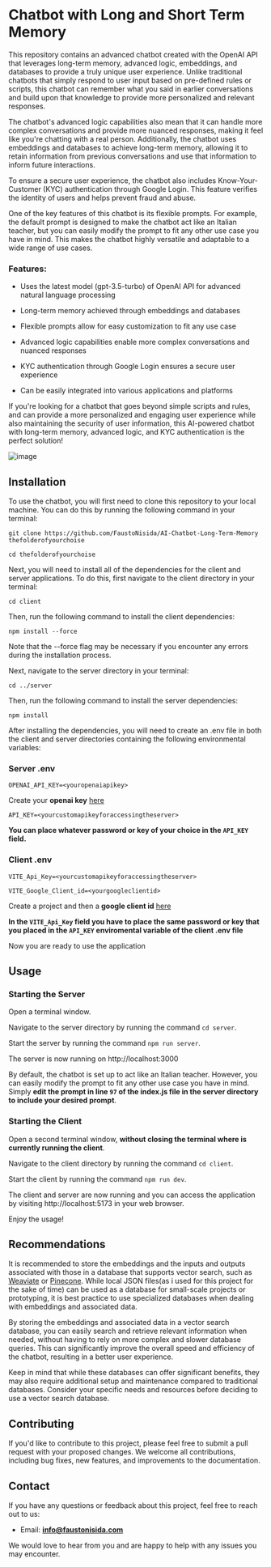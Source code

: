# Chatbot with Long and Short Term Memory
This repository contains an advanced chatbot created with the OpenAI API that leverages long-term memory, advanced logic, embeddings, and databases to provide a truly unique user experience. Unlike traditional chatbots that simply respond to user input based on pre-defined rules or scripts, this chatbot can remember what you said in earlier conversations and build upon that knowledge to provide more personalized and relevant responses.

The chatbot's advanced logic capabilities also mean that it can handle more complex conversations and provide more nuanced responses, making it feel like you're chatting with a real person. Additionally, the chatbot uses embeddings and databases to achieve long-term memory, allowing it to retain information from previous conversations and use that information to inform future interactions.

To ensure a secure user experience, the chatbot also includes Know-Your-Customer (KYC) authentication through Google Login. This feature verifies the identity of users and helps prevent fraud and abuse.

One of the key features of this chatbot is its flexible prompts. For example, the default prompt is designed to make the chatbot act like an Italian teacher, but you can easily modify the prompt to fit any other use case you have in mind. This makes the chatbot highly versatile and adaptable to a wide range of use cases.

### Features:

- Uses the latest model (gpt-3.5-turbo) of OpenAI API for advanced natural language processing

- Long-term memory achieved through embeddings and databases

- Flexible prompts allow for easy customization to fit any use case

- Advanced logic capabilities enable more complex conversations and nuanced responses

- KYC authentication through Google Login ensures a secure user experience

- Can be easily integrated into various applications and platforms


If you're looking for a chatbot that goes beyond simple scripts and rules, and can provide a more personalized and engaging user experience while also maintaining the security of user information, this AI-powered chatbot with long-term memory, advanced logic, and KYC authentication is the perfect solution!

![image](https://pbs.twimg.com/media/FprkysxWAAEpY9r?format=jpg&name=large)


## Installation

To use the chatbot, you will first need to clone this repository to your local machine. You can do this by running the following command in your terminal:

`git clone https://github.com/FaustoNisida/AI-Chatbot-Long-Term-Memory thefolderofyourchoise`

`cd thefolderofyourchoise`

Next, you will need to install all of the dependencies for the client and server applications. To do this, first navigate to the client directory in your terminal:

`cd client`

Then, run the following command to install the client dependencies:

`npm install --force`

Note that the --force flag may be necessary if you encounter any errors during the installation process.

Next, navigate to the server directory in your terminal:

`cd ../server`

Then, run the following command to install the server dependencies:

`npm install`

After installing the dependencies, you will need to create an .env file in both the client and server directories containing the following environmental variables:

### Server .env

`OPENAI_API_KEY=<youropenaiapikey>`

Create your **openai key** [here](https://platform.openai.com/account/api-keys)

`API_KEY=<yourcustomapikeyforaccessingtheserver>`

**You can place whatever password or key of your choice in the `API_KEY` field.**

### Client .env

`VITE_Api_Key=<yourcustomapikeyforaccessingtheserver>`

`VITE_Google_Client_id=<yourgoogleclientid>`

Create a project and then a **google client id** [here](https://console.cloud.google.com/apis/credentials)

**In the `VITE_Api_Key` field you have to place the same password or key that you placed in the `API_KEY` enviromental variable of the client .env file**

Now you are ready to use the application

## Usage

### Starting the Server

Open a terminal window.

Navigate to the server directory by running the command `cd server`.

Start the server by running the command `npm run server`.

The server is now running on http://localhost:3000

By default, the chatbot is set up to act like an Italian teacher. However, you can easily modify the prompt to fit any other use case you have in mind. Simply **edit the prompt in line `97` of the index.js file in the server directory to include your desired prompt**.

### Starting the Client

Open a second terminal window, **without closing the terminal where is currently running the client**.

Navigate to the client directory by running the command `cd client`.

Start the client by running the command `npm run dev`.

The client and server are now running and you can access the application by visiting http://localhost:5173 in your web browser.

Enjoy the usage!

## Recommendations

It is recommended to store the embeddings and the inputs and outputs associated with those in a database that supports vector search, such as [Weaviate](https://weaviate.io/) or [Pinecone](https://www.pinecone.io/). While local JSON files(as i used for this project for the sake of time) can be used as a database for small-scale projects or prototyping, it is best practice to use specialized databases when dealing with embeddings and associated data.

By storing the embeddings and associated data in a vector search database, you can easily search and retrieve relevant information when needed, without having to rely on more complex and slower database queries. This can significantly improve the overall speed and efficiency of the chatbot, resulting in a better user experience.

Keep in mind that while these databases can offer significant benefits, they may also require additional setup and maintenance compared to traditional databases. Consider your specific needs and resources before deciding to use a vector search database.

## Contributing

If you'd like to contribute to this project, please feel free to submit a pull request with your proposed changes. We welcome all contributions, including bug fixes, new features, and improvements to the documentation.

## Contact

If you have any questions or feedback about this project, feel free to reach out to us:

- Email: **info@faustonisida.com**

We would love to hear from you and are happy to help with any issues you may encounter.

